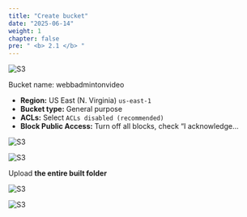 ```yaml
---
title: "Create bucket"
date: "2025-06-14"
weight: 1
chapter: false
pre: " <b> 2.1 </b> "
---
```


![S3](/images/2.prerequisite/1.png)

Bucket name: webbadmintonvideo

- **Region:** US East (N. Virginia) `us-east-1`
- **Bucket type:** General purpose
- **ACLs:** Select `ACLs disabled (recommended)`
- **Block Public Access:** Turn off all blocks, check “I acknowledge…

![S3](/images/2.prerequisite/2.png)

![S3](/images/2.prerequisite/3.png)

Upload **the entire built folder**

![S3](/images/2.prerequisite/4.png)

![S3](/images/2.prerequisite/5.png)
